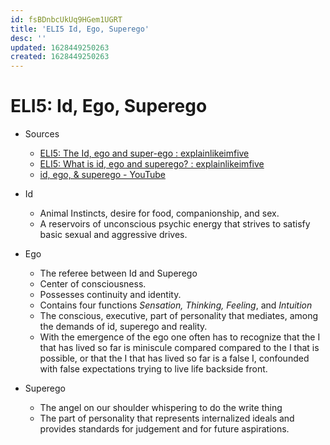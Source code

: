 ```yaml
---
id: fsBDnbcUkUq9HGem1UGRT
title: 'ELI5 Id, Ego, Superego'
desc: ''
updated: 1628449250263
created: 1628449250263
---
```

# ELI5: Id, Ego, Superego
*   Sources
    *   [ELI5: The Id, ego and super-ego : explainlikeimfive](https://old.reddit.com/r/explainlikeimfive/comments/o6beh/eli5_the_id_ego_and_superego/)
    *   [ELI5: What is id, ego and superego? : explainlikeimfive](https://old.reddit.com/r/explainlikeimfive/comments/akdrpt/eli5_what_is_id_ego_and_superego/)
    *   [id, ego, & superego - YouTube](https://www.youtube.com/watch?v=WRtItnRRV1M)
*   Id
    *   Animal Instincts, desire for food, companionship, and sex.
    *   A reservoirs of unconscious psychic energy that strives to satisfy basic sexual and aggressive drives.
*   Ego
    *   The referee between Id and Superego
    *   Center of consciousness. 
    *   Possesses continuity and identity.
    *   Contains four functions _Sensation, Thinking, Feeling_, and _Intuition_
    *   The conscious, executive, part of personality that mediates, among the demands of id, superego and reality.
    *   With the emergence of the ego one often has to recognize that the I that has lived so far is miniscule compared compared to the I that is possible, or that the I that has lived so far is a false I, confounded with false expectations trying to live life backside front.
    
*   Superego
    *   The angel on our shoulder whispering to do the write thing
    *   The part of personality that represents internalized ideals and provides standards for judgement and for future aspirations.
